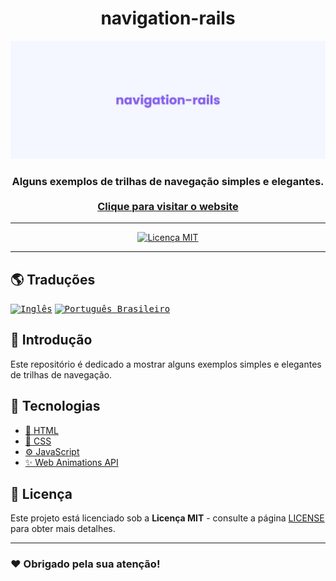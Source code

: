 <!-- markdownlint-disable MD014 -->
<!-- markdownlint-disable MD026 -->
<!-- markdownlint-disable MD033 -->
<!-- markdownlint-disable MD041 -->

<h1 align="center">
  navigation-rails
</h1>

<!-- Banner Section -->
<p align="center">
  <a href="https://gustavomorinaga.dev">
    <img src="../../assets/banner.png" alt="Visualização do Portfólio" width="512px" />
  </a>
</p>
<h3 align="center">
  Alguns exemplos de trilhas de navegação simples e elegantes.
  <br>
  <br>
  <a href="https://gustavomorinaga.github.io/navigation-rails">
    Clique para visitar o website
  </a>
</h3>

---

<!-- Badges Section -->
<p align="center">
  <a href="./LICENSE" title="Exibir a Licença MIT">
    <img src="https://img.shields.io/badge/License-MIT-blue.svg?style=for-the-badge" alt="Licença MIT">
  </a>
</p>

---

<!-- Translations Section -->

## 🌎 Traduções

<kbd>[<img title="Inglês" alt="Inglês" src="https://flagicons.lipis.dev/flags/4x3/us.svg" width="22">](./README.en-US.md)</kbd>
<kbd>[<img title="Português Brasileiro" alt="Português Brasileiro" src="https://flagicons.lipis.dev/flags/4x3/br.svg" width="22">](./README.pt-BR.md)</kbd>

<!-- Introduction Section -->

## 📖 Introdução

Este repositório é dedicado a mostrar alguns exemplos simples e elegantes de trilhas de navegação.

## 🧰 Tecnologias

- [📄 HTML](https://developer.mozilla.org/pt-BR/docs/Web/HTML)
- [🎨 CSS](https://developer.mozilla.org/pt-BR/docs/Web/CSS)
- [⚙️ JavaScript](https://developer.mozilla.org/pt-BR/docs/Web/JavaScript)
- [✨ Web Animations API](https://developer.mozilla.org/pt-BR/docs/Web/API/Web_Animations_API)

<!-- License Section -->

## 📜 Licença

Este projeto está licenciado sob a **Licença MIT** - consulte a página [LICENSE](../../LICENSE) para obter mais detalhes.

<!-- Acknowledgment Section -->

---

### ❤️ Obrigado pela sua atenção!
